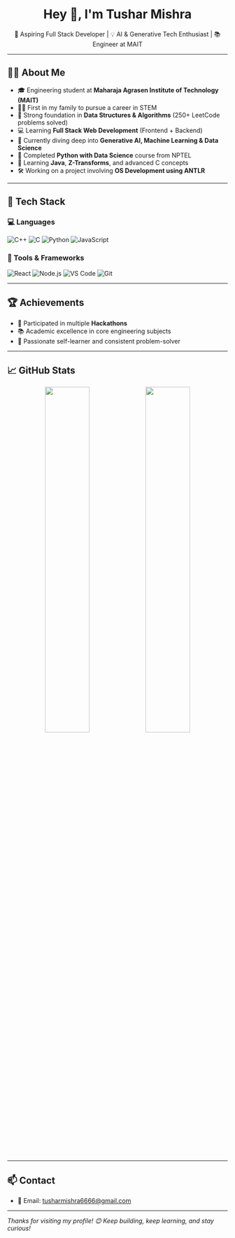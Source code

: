 <h1 align="center">Hey 👋, I'm Tushar Mishra</h1>
<p align="center">🚀 Aspiring Full Stack Developer | 💡 AI & Generative Tech Enthusiast | 📚 Engineer at MAIT</p>

---

## 👨‍💻 About Me

- 🎓 Engineering student at **Maharaja Agrasen Institute of Technology (MAIT)**
- 👨‍🔬 First in my family to pursue a career in STEM
- 🧠 Strong foundation in **Data Structures & Algorithms** (250+ LeetCode problems solved)
- 💻 Learning **Full Stack Web Development** (Frontend + Backend)
- 🔬 Currently diving deep into **Generative AI, Machine Learning & Data Science**
- 📘 Completed **Python with Data Science** course from NPTEL
- 🌱 Learning **Java**, **Z-Transforms**, and advanced C concepts
- 🛠️ Working on a project involving **OS Development using ANTLR**

---

## 💼 Tech Stack

### 💻 Languages
![C++](https://img.shields.io/badge/-C++-00599C?style=flat&logo=c%2B%2B)
![C](https://img.shields.io/badge/-C-00599C?style=flat&logo=c)
![Python](https://img.shields.io/badge/-Python-3776AB?style=flat&logo=python)
![JavaScript](https://img.shields.io/badge/-JavaScript-F7DF1E?style=flat&logo=javascript)

### 🧰 Tools & Frameworks
![React](https://img.shields.io/badge/-React-61DAFB?style=flat&logo=react)
![Node.js](https://img.shields.io/badge/-Node.js-339933?style=flat&logo=node.js)
![VS Code](https://img.shields.io/badge/-VS%20Code-007ACC?style=flat&logo=visual-studio-code)
![Git](https://img.shields.io/badge/-Git-F05032?style=flat&logo=git)

---

## 🏆 Achievements

- 🥇 Participated in multiple **Hackathons**
- 📚 Academic excellence in core engineering subjects
- 🌟 Passionate self-learner and consistent problem-solver

---

## 📈 GitHub Stats

<p align="center">
  <img src="https://github-readme-stats.vercel.app/api?username=cout-Tushar&show_icons=true&theme=radical" width="45%" />
  <img src="https://github-readme-streak-stats.herokuapp.com?user=cout-Tushar&theme=radical" width="45%" />
</p>

---

## 📫 Contact

- 📧 Email: tusharmishra6666@gmail.com 

---

*Thanks for visiting my profile! 😊 Keep building, keep learning, and stay curious!*

